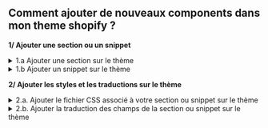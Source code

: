 ##  Comment ajouter de nouveaux components dans mon theme shopify ?
**1/ Ajouter une section ou un snippet**
<details>
<summary>
1.a Ajouter une section sur le thème
</summary>
  
- Dans le dossier sections de votre thème
  
- Créer un nouveau fichier en nommant bien votre section
  
- Copier-coller le code figurant dans le fichier du repository github vers votre nouveau fichier dans thème Shopify.

**Help !**
Je veux que la section se retrouve au dessus du footer sur toutes les pages !

- Ouvrez alors le fichier 'layout/theme.liquid'

- Reperer le code '{% section 'footer' %}'

- Ajouter de la même manière votre section juste au dessus du footer !
  
  ```
  {% section 'reinsurances' %}
  ```

</details>

<details>
<summary>
1.b Ajouter un snippet sur le thème
</summary>
  
- Dans le dossier snippets de votre thème
  
- Créer un nouveau fichier en nommant bien votre snippet
  
- Copier-coller le code figurant dans le fichier du repository github vers votre nouveau fichier dans thème Shopify.

- Enfin ajouter votre snippet dans un fichier.liquid
Ex: On veut ajouter le breadcrumb sur la fiche produit
on ouvre le fichier en question 'sections/main-product.liquid'
et on colle le code dans le fichier à l'emplacement souhaité
  
```
{% render 'breadcrumb' %}
```

</details>


**2/ Ajouter les styles et les traductions sur le thème**

<details>
<summary>
2.a. Ajouter le fichier CSS associé à votre section ou snippet sur le thème
</summary>
  
Si EN HAUT de votre fichier.liquid vous avez l'appel d'un fichier.css du genre:
  
```
{{ 'section-name.css' | asset_url | stylesheet_tag }}
```
  
- Créer un nouveau fichier.css avec le même intitulé 'section-name.css' dans le dossier '/assets/'
  
- Copier-coller le code figurant dans le fichier du repository github vers votre nouveau fichier dans thème Shopify.
</details>
<details>
<summary>
2.b. Ajouter la traduction des champs de la section ou snippet sur le thème
</summary>

- Ouvrez le fichier 'locales/fr.schema.json'
  
- Copier-coller le code correspondant au nom de votre section ou snippet dans le fichier du repository github vers votre nouveau fichier dans thème Shopify.
</details>
